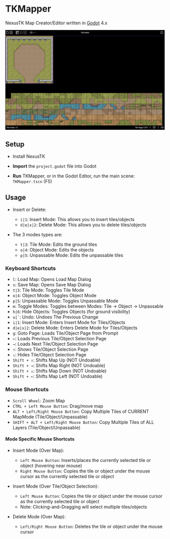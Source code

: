 # TKMapper

NexusTK Map Creator/Editor written in [Godot](https://godotengine.org/) 4.x

![TKMapper](./tkmapper.png)

## Setup

* Install NexusTK

* **Import** the `project.godot` file into Godot

* **Run** TKMapper, or in the Godot Editor, run the main scene: `TKMapper.tscn` (F5)

## Usage

* Insert or Delete:
    * ` i|1 `: Insert Mode: This allows you to insert tiles/objects
    * ` d|e|x|2 `: Delete Mode: This allows you to delete tiles/objects

* The 3 modes types are:
    * ` t|3 `: Tile Mode: Edits the ground tiles
    * ` o|4 `: Object Mode: Edits the objects
    * ` p|5 `: Unpassable Mode: Edits the unpassable tiles

### Keyboard Shortcuts

* ` l `: Load Map: Opens Load Map Dialog
* ` s `: Save Map: Opens Save Map Dialog
* ` t|3 `: Tile Mode: Toggles Tile Mode
* ` o|4 `: Object Mode: Toggles Object Mode
* ` p|5 `: Unpassable Mode: Toggles Unpassable Mode
* ` m `: Toggle Modes: Toggles between Modes: Tile -> Object -> Unpassable
* ` h|6 `: Hide Objects: Toggles Objects (for ground visibility)
* `` u|` ``: Undo: Undoes The Previous Change
* ` i|1 `: Insert Mode: Enters Insert Mode for Tiles/Objects
* ` d|e|x|2 `: Delete Mode: Enters Delete Mode for Tiles/Objects
* ` g `: Goto Page: Loads Tile/Object Page from Prompt
* ` ← `: Loads Previous Tile/Object Selection Page
* ` → `: Loads Next Tile/Object Selection Page
* ` ↑ `: Shows Tile/Object Selection Page
* ` ↓ `: Hides Tile/Object Selection Page
* ` Shift + ↑ `: Shifts Map Up (NOT Undoable)
* ` Shift + → `: Shifts Map Right (NOT Undoable)
* ` Shift + ↓ `: Shifts Map Down (NOT Undoable)
* ` Shift + ← `: Shifts Map Left (NOT Undoable)

### Mouse Shortcuts

* ` Scroll Wheel `: Zoom Map
* ` CTRL + Left Mouse Button `: Drag/move map
* ` ALT + Left/Right Mouse Button `: Copy Multiple Tiles of CURRENT MapMode (Tile/Object/Unpassable)
* ` SHIFT + ALT + Left/Right Mouse Button `: Copy Multiple Tiles of ALL Layers (Tile/Object/Unpassable)

#### Mode Specific Mouse Shortcuts

* Insert Mode (Over Map):
    * ` Left Mouse Button `: Inserts/places the currently selected tile or object
    (hovering near mouse)
    * ` Right Mouse Button `: Copies the tile or object under the mouse cursor as
    the currently selected tile or object

* Insert Mode (Over Tile/Object Selection):
    * ` Left Mouse Button `: Copies the tile or object under the mouse cursor as the
    currently selected tile or object
    * Note: Clicking-and-Dragging will select multiple tiles/objects

* Delete Mode (Over Map):
    * ` Left/Right Mouse Button `: Deletes the tile or object under the mouse cursor
